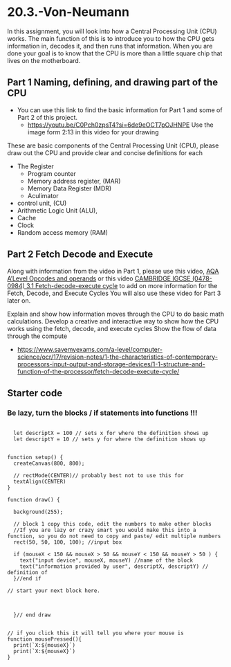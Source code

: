 # 20.3.-Von-Neumann

In this assignment, you will look into how a Central Processing Unit (CPU) works. The main function of this is to introduce you to how the CPU gets information in, decodes it, and then runs that information. When you are done your goal is to know that the CPU is more than a little square chip that lives on the motherboard.

## Part 1 Naming, defining, and drawing part of the CPU
- You can use this link to find the basic information for Part 1 and some of Part 2 of this project.
  -   https://youtu.be/C0Pch0zpsT4?si=6de9eOCT7pOJHNPE   Use the image form 2:13 in this video for your drawing 
 
These are basic components of the Central Processing Unit (CPU), please draw out the CPU and provide clear and concise definitions for each
  - The Register
    - Program counter
    - Memory address register,  (MAR)
    - Memory Data Register (MDR)
    - Aculimator
  - control unit, (CU)
  - Arithmetic Logic Unit (ALU),
  - Cache
  - Clock
  - Random access memory (RAM) 

## Part 2 Fetch Decode and Execute

Along with information from the video in Part 1, please use this video, [AQA A’Level Opcodes and operands](https://youtu.be/2h3hQCV3YcE?si=CkKTyRHo3MgyGpAj)  or this video [CAMBRIDGE IGCSE (0478-0984) 3.1 Fetch-decode-execute cycle](  https://youtu.be/8Qx6Dr_aKXs?si=TngWJuJdOPhJI5mk)  to add on more information for the Fetch, Decode, and Execute Cycles
You will also use these video for Part 3 later on. 

Explain and show how information moves through the CPU to do basic math calculations.
Develop a creative and interactive way to show how the CPU works using the fetch, decode, and execute cycles 
Show the flow of data through the compute

- https://www.savemyexams.com/a-level/computer-science/ocr/17/revision-notes/1-the-characteristics-of-contemporary-processors-input-output-and-storage-devices/1-1-structure-and-function-of-the-processor/fetch-decode-execute-cycle/ 



## Starter code
### Be lazy, turn the blocks / if statements into functions !!! 
```

  let descriptX = 100 // sets x for where the definition shows up
  let descriptY = 10 // sets y for where the definition shows up


function setup() {
  createCanvas(800, 800);

  // rectMode(CENTER)// probably best not to use this for 
  textAlign(CENTER)
}

function draw() {

  background(255);

  // block 1 copy this code, edit the numbers to make other blocks
  //If you are lazy or crazy smart you would make this into a function, so you do not need to copy and paste/ edit multiple numbers
  rect(50, 50, 100, 100); //input box
  
  if (mouseX < 150 && mouseX > 50 && mouseY < 150 && mouseY > 50 ) {
    text("input device", mouseX, mouseY) //name of the block
    text("information provided by user", descriptX, descriptY) // definition of 
  }//end if

// start your next block here. 


  
  }// end draw 


// if you click this it will tell you where your mouse is
function mousePressed(){
  print(`X:${mouseX}`) 
  print(`X:${mouseX}`)
}
```




